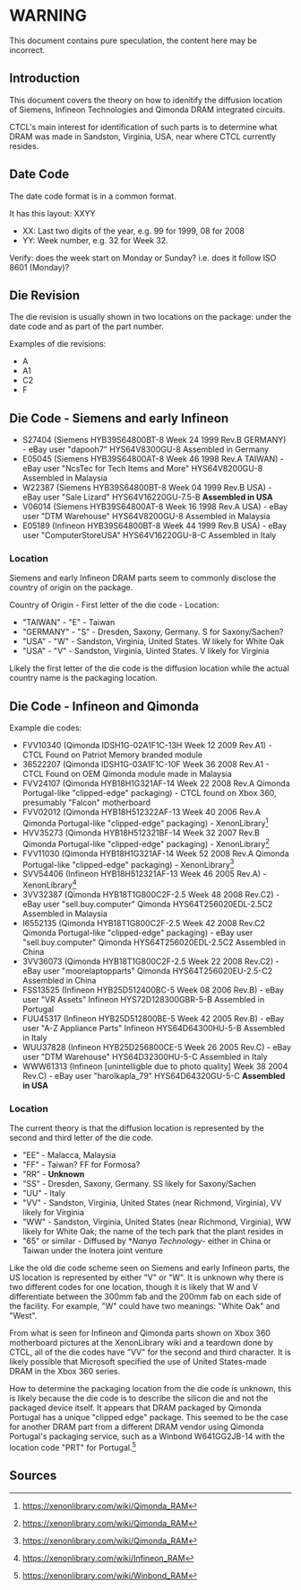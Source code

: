 # WARNING
This document contains pure speculation, the content here may be incorrect.

## Introduction
This document covers the theory on how to idenitify the diffusion location of Siemens, Infineon Technologies and Qimonda DRAM integrated circuits.

CTCL's main interest for identification of such parts is to determine what DRAM was made in Sandston, Virginia, USA, near where CTCL currently resides.

## Date Code
The date code format is in a common format.

It has this layout: XXYY

- XX: Last two digits of the year, e.g. 99 for 1999, 08 for 2008
- YY: Week number, e.g. 32 for Week 32.

Verify: does the week start on Monday or Sunday? i.e. does it follow ISO 8601 (Monday)?

## Die Revision
The die revision is usually shown in two locations on the package: under the date code and as part of the part number.

Examples of die revisions:
- A
- A1
- C2
- F

## Die Code - Siemens and early Infineon

- S27404 (Siemens HYB39S64800BT-8 Week 24 1999 Rev.B GERMANY) - eBay user "dapooh7" HYS64V8300GU-8 Assembled in Germany
- E05045 (Siemens HYB39S64800AT-8 Week 46 1998 Rev.A TAIWAN) - eBay user "NcsTec for Tech Items and More" HYS64V8200GU-8 Assembled in Malaysia
- W22387 (Siemens HYB39S64800BT-8 Week 04 1999 Rev.B USA) - eBay user "Sale Lizard" HYS64V16220GU-7.5-B **Assembled in USA**
- V06014 (Siemens HYB39S64800AT-8 Week 16 1998 Rev.A USA) - eBay user "DTM Warehouse" HYS64V8200GU-8 Assembled in Malaysia
- E05189 (Infineon HYB39S64800BT-8 Week 44 1999 Rev.B USA) - eBay user "ComputerStoreUSA" HYS64V16220GU-8-C Assembled in Italy

### Location
Siemens and early Infineon DRAM parts seem to commonly disclose the country of origin on the package.

Country of Origin - First letter of the die code - Location:
- "TAIWAN" - "E" - Taiwan
- "GERMANY" - "S" - Dresden, Saxony, Germany. S for Saxony/Sachen?
- "USA" - "W" - Sandston, Virginia, United States. W likely for White Oak
- "USA" - "V" - Sandston, Virginia, Uinted States. V likely for Virginia

Likely the first letter of the die code is the diffusion location while the actual country name is the packaging location.

## Die Code - Infineon and Qimonda
Example die codes:
- FVV10340 (Qimonda IDSH1G-02A1F1C-13H Week 12 2009 Rev.A1) - CTCL Found on Patriot Memory branded module
- 36522207 (Qimonda IDSH1G-03A1F1C-10F Week 36 2008 Rev.A1 - CTCL Found on OEM Qimonda module made in Malaysia
- FVV24107 (Qimonda HYB18H1G321AF-14 Week 22 2008 Rev.A Qimonda Portugal-like "clipped-edge" packaging) - CTCL found on Xbox 360, presumably "Falcon" motherboard
- FVV02012 (Qimonda HYB18H512322AF-13 Week 40 2006 Rev.A Qimonda Portugal-like "clipped-edge" packaging) - XenonLibrary[^x360_qi]
- HVV35273 (Qimonda HYB18H512321BF-14 Week 32 2007 Rev.B Qimonda Portugal-like "clipped-edge" packaging) - XenonLibrary[^x360_qi]
- FVV11030 (Qimonda HYB18H1G321AF-14 Week 52 2008 Rev.A Qimonda Portugal-like "clipped-edge" packaging) - XenonLibrary[^x360_qi]
- SVV54406 (Infineon HYB18H512321AF-13 Week 46 2005 Rev.A) - XenonLibrary[^x360_it]
- 3VV32387 (Qimonda HYB18T1G800C2F-2.5 Week 48 2008 Rev.C2) - eBay user "sell.buy.computer" Qimonda HYS64T256020EDL-2.5C2 Assembled in Malaysia
- I6552135 (Qimonda HYB18T1G800C2F-2.5 Week 42 2008 Rev.C2 Qimonda Portugal-like "clipped-edge" packaging) - eBay user "sell.buy.computer" Qimonda HYS64T256020EDL-2.5C2 Assembled in China
- 3VV36073 (Qimonda HYB18T1G800C2F-2.5 Week 22 2008 Rev.C2) - eBay user "moorelaptopparts" Qimonda HYS64T256020EU-2.5-C2 Assembled in China
- FSS13525 (Infineon HYB25D512400BC-5 Week 08 2006 Rev.B) - eBay user "VR Assets" Infineon HYS72D128300GBR-5-B Assembled in Portugal
- FUU45317 (Infineon HYB25D512800BE-5 Week 42 2005 Rev.B) - eBay user "A-Z Appliance Parts" Infineon HYS64D64300HU-5-B Assembled in Italy
- WUU37828 (Infineon HYB25D256800CE-5 Week 26 2005 Rev.C) - eBay user "DTM Warehouse" HYS64D32300HU-5-C Assembled in Italy
- WWW61313 (Infineon [unintelligble due to photo quality] Week 38 2004 Rev.C) - eBay user "harolkapla_79" HYS64D64320GU-5-C **Assembled in USA**

### Location

The current theory is that the diffusion location is represented by the second and third letter of the die code.
- "EE" - Malacca, Malaysia
- "FF" - Taiwan? FF for Formosa?
- "RR" - **Unknown**
- "SS" - Dresden, Saxony, Germany. SS likely for Saxony/Sachen
- "UU" - Italy
- "VV" - Sandston, Virginia, United States (near Richmond, Virginia), VV likely for Virginia
- "WW" - Sandston, Virginia, United States (near Richmond, Virginia), WW likely for White Oak; the name of the tech park that the plant resides in
- "65" or similar - Diffused by **Nanya Technology*- either in China or Taiwan under the Inotera joint venture

Like the old die code scheme seen on Siemens and early Infineon parts, the US location is represented by either "V" or "W". It is unknown why there is two different codes for one location, though it is likely that W and V differentiate between the 300mm fab and the 200mm fab on each side of the facility. For example, "W" could have two meanings: "White Oak" and "West".

From what is seen for Infineon and Qimonda parts shown on Xbox 360 motherboard pictures at the XenonLibrary wiki and a teardown done by CTCL, all of the die codes have "VV" for the second and third character. It is likely possible that Microsoft specified the use of United States-made DRAM in the Xbox 360 series.

How to determine the packaging location from the die code is unknown, this is likely because the die code is to describe the silicon die and not the packaged device itself. It appears that DRAM packaged by Qimonda Portugal has a unique "clipped edge" package. This seemed to be the case for another DRAM part from a different DRAM vendor using Qimonda Portugal's packaging service, such as a Winbond W641GG2JB-14 with the location code "PRT" for Portugal.[^x360_wb]

## Sources
[^x360_it]: https://xenonlibrary.com/wiki/Infineon_RAM
[^x360_qi]: https://xenonlibrary.com/wiki/Qimonda_RAM
[^x360_wb]: https://xenonlibrary.com/wiki/Winbond_RAM
